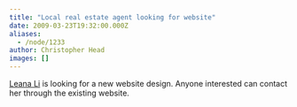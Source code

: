 ```yaml
---
title: "Local real estate agent looking for website"
date: 2009-03-23T19:32:00.000Z
aliases:
  - /node/1233
author: Christopher Head
images: []
---
```


<div class="field field-name-body field-type-text-with-summary field-label-hidden"><div class="field-items"><div class="field-item even"><p><a href="http://realestate-vancouver.ca/">Leana Li</a> is looking for a new website design. Anyone interested can contact her through the existing website.</p>
</div></div></div>    <footer>
          </footer>
